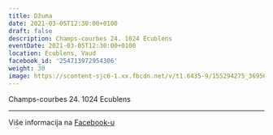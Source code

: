 ```yaml
---
title: Džuma
date: 2021-03-05T12:30:00+0100
draft: false
description: Champs-courbes 24. 1024 Ecublens
eventDate: 2021-03-05T12:30:00+0100
location: Écublens, Vaud
facebook_id: '254713972954306'
weight: 30
image: https://scontent-sjc6-1.xx.fbcdn.net/v/t1.6435-9/155294275_3695079563921169_4909597834044538694_n.jpg?_nc_cat=101&ccb=1-7&_nc_sid=9e60e4&_nc_ohc=FmqaEby-u4MQ7kNvwEqnnJ2&_nc_oc=AdkQmIyiMR5maMWUvXWExjgr79EiTQdBjxt8bNVcHPnGYVXIPhMjLCiX3mVp3nVUF88&_nc_zt=23&_nc_ht=scontent-sjc6-1.xx&edm=ABTKTjYEAAAA&_nc_gid=wp4C6dthkCzcnNm-SOxBXw&oh=00_AfV--Ym6HUCOtwG6N5zPpbwqREuvi0Cs3V60avl06n7hWQ&oe=68C0D1DB
---
```


Champs-courbes 24. 1024 Ecublens

---

Više informacija na [Facebook-u](https://facebook.com/events/254713972954306)